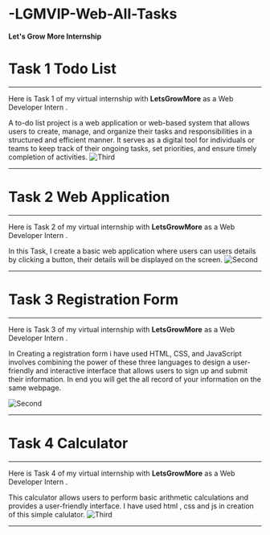 # -LGMVIP-Web-All-Tasks
**Let's Grow More Internship**

# Task 1 Todo List
____________________________________________________________________________________________________________________________________________________________________
Here is Task 1 of my virtual internship with **LetsGrowMore** as a Web Developer Intern .

A to-do list project is a web application or web-based system that allows users to create, manage, and organize their tasks and responsibilities in a structured and efficient manner. It serves as a digital tool for individuals or teams to keep track of their ongoing tasks, set priorities, and ensure timely completion of activities.
![Third](https://github.com/Ashok-713/-LGMVIP-Web-All-Tasks/assets/102814093/78fa7382-ba64-4f85-8bdd-99198d3ccb68)
____________________________________________________________________________________________________________________________________________________________________

# Task 2  Web Application
____________________________________________________________________________________________________________________________________________________________________
Here is Task 2 of my virtual internship with **LetsGrowMore** as a Web Developer Intern .

In this Task, I create a basic web application  where users can users details  by clicking a button, their details will be displayed on the screen.
![Second](https://github.com/Ashok-713/-LGMVIP-Web-All-Tasks/assets/102814093/d1207fc1-5b71-4be6-9c9c-9bc703baffe4)
____________________________________________________________________________________________________________________________________________________________________

# Task 3  Registration Form
____________________________________________________________________________________________________________________________________________________________________
Here is Task 3 of my virtual internship with **LetsGrowMore** as a Web Developer Intern .

In Creating a registration form  i have used  HTML, CSS, and JavaScript involves combining the power of these three languages to design a user-friendly and interactive interface that allows users to sign up and submit their information. In end you will get the all record of your information on the same webpage.

![Second](https://github.com/Ashok-713/-LGMVIP-Web-All-Tasks/assets/102814093/2769df47-283e-43e8-a397-ab3f78031bf2)

____________________________________________________________________________________________________________________________________________________________________

# Task 4  Calculator
____________________________________________________________________________________________________________________________________________________________________
Here is Task 4 of my virtual internship with **LetsGrowMore** as a Web Developer Intern .

This calculator allows users to perform basic arithmetic calculations and provides a user-friendly interface. I have used html , css and js  in creation of this simple calulator.
![Third](https://github.com/Ashok-713/-LGMVIP-Web-All-Tasks/assets/102814093/0a91f60b-dd61-48ca-9ebf-3d1b7439505a)



____________________________________________________________________________________________________________________________________________________________________
